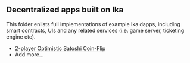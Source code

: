 ## Decentralized apps built on Ika

This folder enlists full implementations of example Ika dapps, including smart contracts, UIs and any related services
(i.e. game server, ticketing engine etc).

- [2-player Optimistic Satoshi Coin-Flip](https://github.com/MystenLabs/satoshi-coin-flip)
- Add more...
